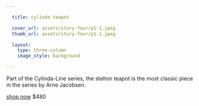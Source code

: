 ```yaml
---

  title: cylinda teapot

  cover_url: assets/story-four/p1-1.jpeg
  thumb_url: assets/story-four/p1-1.jpeg

  layout:
    type: three-column
    image_style: background

---
```


Part of the Cylinda-Line series, the stelton teapot is the most classic piece in the series by Arne Jacobsen.

<a href="#" class="button">shop now</a>
$480
